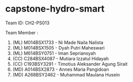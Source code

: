 # capstone-hydro-smart

Team ID: CH2-PS013

Team Member	: 
1. (ML) M014BSX1733 - Ni Made Naila Nalista 
2. (ML) M014BSX1505 - Dyah Putri Maheswari 
3. (ML) M614BSY0751 - Iman Sepriansyah 
4. (CC) C284BSX4087 - Mutiara Izzatul Hidayah 
5. (CC) C193BSY3291 - Timotius Aleksander Agung Sirait 
6. (MD) A014BSX2873 - Annes Maria Pangidoan 
7. (MD) A268BSY2462 - Muhammad Maulana Husein 
